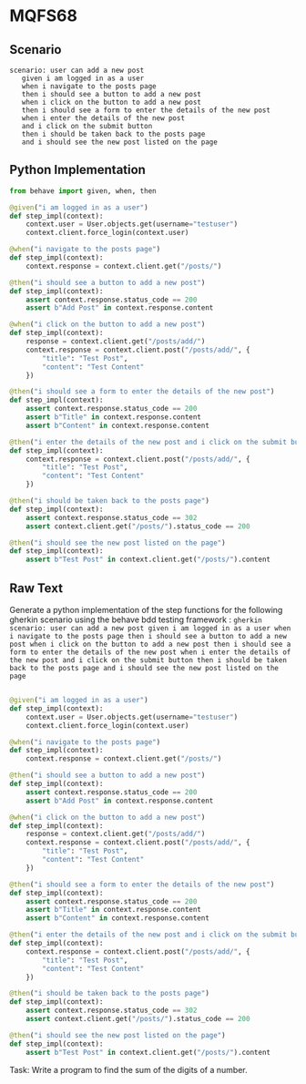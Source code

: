 # MQFS68
## Scenario
```gherkin
scenario: user can add a new post 
   given i am logged in as a user 
   when i navigate to the posts page 
   then i should see a button to add a new post 
   when i click on the button to add a new post 
   then i should see a form to enter the details of the new post 
   when i enter the details of the new post 
   and i click on the submit button 
   then i should be taken back to the posts page 
   and i should see the new post listed on the page
```


## Python Implementation
```python
from behave import given, when, then

@given("i am logged in as a user")
def step_impl(context):
    context.user = User.objects.get(username="testuser")
    context.client.force_login(context.user)

@when("i navigate to the posts page")
def step_impl(context):
    context.response = context.client.get("/posts/")

@then("i should see a button to add a new post")
def step_impl(context):
    assert context.response.status_code == 200
    assert b"Add Post" in context.response.content

@when("i click on the button to add a new post")
def step_impl(context):
    response = context.client.get("/posts/add/")
    context.response = context.client.post("/posts/add/", {
        "title": "Test Post",
        "content": "Test Content"
    })

@then("i should see a form to enter the details of the new post")
def step_impl(context):
    assert context.response.status_code == 200
    assert b"Title" in context.response.content
    assert b"Content" in context.response.content

@then("i enter the details of the new post and i click on the submit button")
def step_impl(context):
    context.response = context.client.post("/posts/add/", {
        "title": "Test Post",
        "content": "Test Content"
    })

@then("i should be taken back to the posts page")
def step_impl(context):
    assert context.response.status_code == 302
    assert context.client.get("/posts/").status_code == 200

@then("i should see the new post listed on the page")
def step_impl(context):
    assert b"Test Post" in context.client.get("/posts/").content
```


## Raw Text
Generate a python implementation of the step functions for the following gherkin scenario using the behave bdd testing framework : ```gherkin scenario: user can add a new post given i am logged in as a user when i navigate to the posts page then i should see a button to add a new post when i click on the button to add a new post then i should see a form to enter the details of the new post when i enter the details of the new post and i click on the submit button then i should be taken back to the posts page and i should see the new post listed on the page ```



```python from behave import given, when, then

@given("i am logged in as a user")
def step_impl(context):
    context.user = User.objects.get(username="testuser")
    context.client.force_login(context.user)

@when("i navigate to the posts page")
def step_impl(context):
    context.response = context.client.get("/posts/")

@then("i should see a button to add a new post")
def step_impl(context):
    assert context.response.status_code == 200
    assert b"Add Post" in context.response.content

@when("i click on the button to add a new post")
def step_impl(context):
    response = context.client.get("/posts/add/")
    context.response = context.client.post("/posts/add/", {
        "title": "Test Post",
        "content": "Test Content"
    })

@then("i should see a form to enter the details of the new post")
def step_impl(context):
    assert context.response.status_code == 200
    assert b"Title" in context.response.content
    assert b"Content" in context.response.content

@then("i enter the details of the new post and i click on the submit button")
def step_impl(context):
    context.response = context.client.post("/posts/add/", {
        "title": "Test Post",
        "content": "Test Content"
    })

@then("i should be taken back to the posts page")
def step_impl(context):
    assert context.response.status_code == 302
    assert context.client.get("/posts/").status_code == 200

@then("i should see the new post listed on the page")
def step_impl(context):
    assert b"Test Post" in context.client.get("/posts/").content
```

Task: Write a program to find the sum of the digits of a number.
